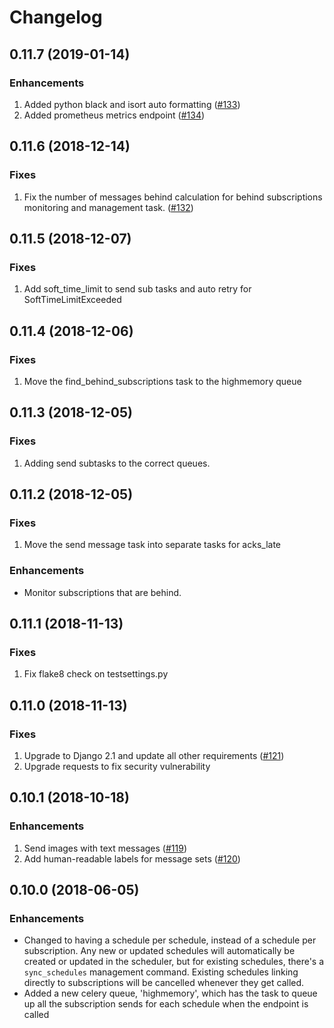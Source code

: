 # Changelog

## 0.11.7 (2019-01-14)
### Enhancements
1. Added python black and isort auto formatting
   ([#133](https://github.com/praekelt/seed-stage-based-messaging/pull/133))
1. Added prometheus metrics endpoint
   ([#134](https://github.com/praekelt/seed-stage-based-messaging/pull/134))

## 0.11.6 (2018-12-14)
### Fixes
1. Fix the number of messages behind calculation for behind subscriptions
   monitoring and management task.
   ([#132](https://github.com/praekelt/seed-stage-based-messaging/pull/132))
## 0.11.5 (2018-12-07)
### Fixes
1. Add soft_time_limit to send sub tasks and auto retry for SoftTimeLimitExceeded

## 0.11.4 (2018-12-06)
### Fixes
1. Move the find_behind_subscriptions task to the highmemory queue

## 0.11.3 (2018-12-05)
### Fixes
1. Adding send subtasks to the correct queues.

## 0.11.2 (2018-12-05)
### Fixes
1. Move the send message task into separate tasks for acks_late

### Enhancements
 - Monitor subscriptions that are behind.

## 0.11.1 (2018-11-13)
### Fixes
1. Fix flake8 check on testsettings.py

## 0.11.0 (2018-11-13)
### Fixes
1. Upgrade to Django 2.1 and update all other requirements
   ([#121](https://github.com/praekelt/seed-stage-based-messaging/pull/121))
1. Upgrade requests to fix security vulnerability

## 0.10.1 (2018-10-18)
### Enhancements
1. Send images with text messages
   ([#119](https://github.com/praekeltfoundation/seed-stage-based-messaging/pull/119))
1. Add human-readable labels for message sets
   ([#120](https://github.com/praekeltfoundation/seed-stage-based-messaging/pull/120))

## 0.10.0 (2018-06-05)
### Enhancements
 - Changed to having a schedule per schedule, instead of a schedule per
   subscription. Any new or updated schedules will automatically be created or
   updated in the scheduler, but for existing schedules, there's a
   `sync_schedules` management command. Existing schedules linking directly
   to subscriptions will be cancelled whenever they get called.
 - Added a new celery queue, 'highmemory', which has the task to queue up all
   the subscription sends for each schedule when the endpoint is called
